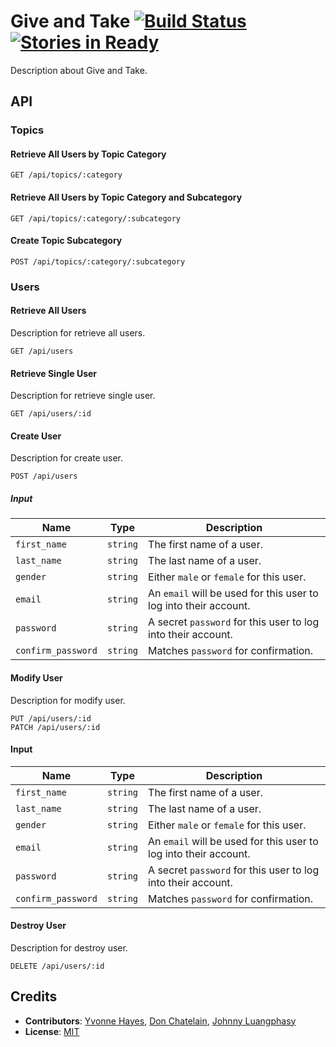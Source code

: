 # Give and Take [![Build Status](https://travis-ci.org/midnightslackers/give-and-take.svg?branch=master)](https://travis-ci.org/midnightslackers/give-and-take) [![Stories in Ready](https://badge.waffle.io/midnightslackers/give-and-take.svg?label=ready&title=Ready)](http://waffle.io/midnightslackers/give-and-take)

Description about Give and Take.

## API

### Topics

#### Retrieve All Users by Topic Category

```
GET /api/topics/:category
```

#### Retrieve All Users by Topic Category and Subcategory

```
GET /api/topics/:category/:subcategory
```

#### Create Topic Subcategory

```
POST /api/topics/:category/:subcategory
```

### Users

#### Retrieve All Users

Description for retrieve all users.

```
GET /api/users
```

#### Retrieve Single User

Description for retrieve single user.

```
GET /api/users/:id
```

#### Create User

Description for create user.

```
POST /api/users
```

##### Input

| Name                | Type     | Description |
| ------------------- | -------- | ----------- |
| `first_name`        | `string` | The first name of a user. |
| `last_name`         | `string` | The last name of a user.  |
| `gender`            | `string` | Either `male` or `female` for this user. |
| `email`             | `string` | An `email` will be used for this user to log into their account. |
| `password`          | `string` | A secret `password` for this user to log into their account. |
| `confirm_password`  | `string` | Matches `password` for confirmation. |

#### Modify User

Description for modify user.

```
PUT /api/users/:id
PATCH /api/users/:id
```

#### Input

| Name               | Type     | Description |
| ------------------ | -------- | ----------- |
| `first_name`       | `string` | The first name of a user. |
| `last_name`        | `string` | The last name of a user.  |
| `gender`           | `string` | Either `male` or `female` for this user. |
| `email`            | `string` | An `email` will be used for this user to log into their account. |
| `password`         | `string` | A secret `password` for this user to log into their account. |
| `confirm_password` | `string` | Matches `password` for confirmation. |

#### Destroy User

Description for destroy user.

```
DELETE /api/users/:id
```

## Credits

- __Contributors__: [Yvonne Hayes](https://github.com/YvonneHayes), [Don Chatelain](https://github.com/DonChatelain), [Johnny Luangphasy](https://github.com/jluangphasy)
- __License__: [MIT](https://github.com/midnightslackers/give-and-take/blob/master/LICENSE)
